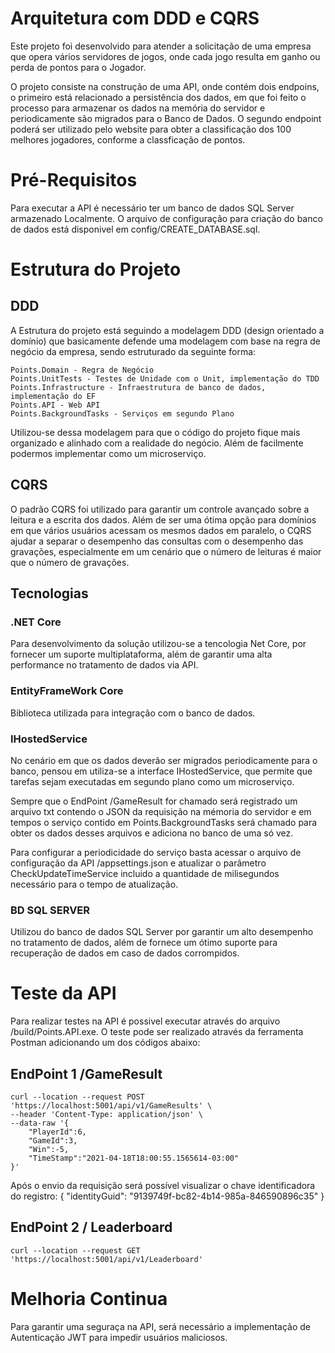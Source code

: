 # Arquitetura com DDD e CQRS

Este projeto foi desenvolvido para atender a solicitação de uma empresa que opera vários servidores de jogos, onde cada jogo resulta em ganho ou perda de pontos para o Jogador. 

O projeto consiste na construção de uma API, onde contém dois endpoins, o primeiro está relacionado a persistência dos dados, em que foi feito o processo para armazenar os dados na memória do servidor e periodicamente são migrados para o Banco de Dados. O segundo endpoint poderá ser utilizado pelo website para obter a classificação dos 100 melhores jogadores, conforme a classficação de pontos. 

# Pré-Requisitos

Para executar a API é necessário ter um banco de dados SQL Server armazenado Localmente. O arquivo de configuração para criação do banco de dados está disponivel em config/CREATE_DATABASE.sql.

# Estrutura do Projeto

## DDD
A Estrutura do projeto está seguindo a modelagem DDD (design orientado a domínio) que basicamente defende uma modelagem com base na regra de negócio da empresa, sendo estruturado da seguinte forma:

    Points.Domain - Regra de Negócio
    Points.UnitTests - Testes de Unidade com o Unit, implementação do TDD
    Points.Infrastructure - Infraestrutura de banco de dados, implementação do EF
    Points.API - Web API
    Points.BackgroundTasks - Serviços em segundo Plano

Utilizou-se dessa modelagem para que o código do projeto fique mais organizado e alinhado com a realidade do negócio. Além de facilmente podermos implementar como um microserviço.

## CQRS

O padrão CQRS foi utilizado para garantir um controle avançado sobre a leitura e a escrita dos dados. Além de ser uma ótima opção para domínios em que vários usuários acessam os mesmos dados em paralelo, o CQRS ajudar a separar o desempenho das consultas com o desempenho das gravações, especialmente em um cenário que o número de leituras é maior que o número de gravações.


## Tecnologias

### .NET Core

Para desenvolvimento da solução utilizou-se a tencologia Net Core, por fornecer um suporte multiplataforma, além de garantir uma alta performance no tratamento de dados via API.

### EntityFrameWork Core

Biblioteca utilizada para integração com o banco de dados. 

### IHostedService 

No cenário em que os dados deverão ser migrados periodicamente para o banco, pensou em utiliza-se a interface IHostedService, que permite que tarefas sejam executadas em segundo plano como um microserviço. 

Sempre que o EndPoint /GameResult for chamado será registrado um arquivo txt contendo o JSON da requisição na mémoria do servidor e em tempos o serviço contido em Points.BackgroundTasks será chamado para obter os dados desses arquivos e adiciona no banco de uma só vez.

Para configurar a periodicidade do serviço basta acessar o arquivo de configuração da API /appsettings.json e atualizar o parâmetro CheckUpdateTimeService incluido a quantidade de milisegundos necessário para o tempo de atualização. 

### BD SQL SERVER

Utilizou do banco de dados SQL Server por garantir um alto desempenho no tratamento de dados, além de fornece um ótimo suporte para recuperação de dados em caso de dados corrompidos.


# Teste da API

Para realizar testes na API é possivel executar através do arquivo /build/Points.API.exe. O teste pode ser realizado através da ferramenta Postman adicionando um dos códigos abaixo:

## EndPoint 1 /GameResult
    curl --location --request POST 'https://localhost:5001/api/v1/GameResults' \
    --header 'Content-Type: application/json' \
    --data-raw '{
        "PlayerId":6,
        "GameId":3,
        "Win":-5,
        "TimeStamp":"2021-04-18T18:00:55.1565614-03:00"
    }'

Após o envio da requisição será possível visualizar o chave identificadora do registro:
    {
        "identityGuid": "9139749f-bc82-4b14-985a-846590896c35"
    }

## EndPoint 2 / Leaderboard

    curl --location --request GET 'https://localhost:5001/api/v1/Leaderboard'

# Melhoria Continua

Para garantir uma seguraça na API, será necessário a implementação de Autenticação JWT para impedir usuários maliciosos. 

